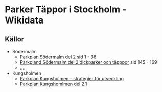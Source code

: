 # Parker Täppor i Stockholm - Wikidata

## Källor
* Södermalm
   * [Parkplan Södermalm del 2](https://start.stockholm/globalassets/start/om-stockholms-stad/sa-arbetar-staden/natur-parker-och-gronomraden/parkplan-sodermalm-del-2---stadsdelsparker.pdf) sid 1 - 36
   * [Parkpland Södermalm del 2 dickparker och täpppor](https://start.stockholm/globalassets/start/om-stockholms-stad/sa-arbetar-staden/natur-parker-och-gronomraden/parkplan-sodermalm-del-2---fickparker-och-tappor.pdf) sid 145 - 169
   * ....
* Kungsholmen
   * [Parkplan Kungsholmen - strategier för utveckling](https://start.stockholm/globalassets/start/om-stockholms-stad/sa-arbetar-staden/natur-parker-och-gronomraden/parkplan-kungsholmen---strategier-for-utveckling.pdf)
   * [Parkplan Kungshomlmen del 2.1](https://start.stockholm/globalassets/start/om-stockholms-stad/sa-arbetar-staden/natur-parker-och-gronomraden/parkplan-kungsholmen---beskrivning-av-parker-del-1.pdf)
